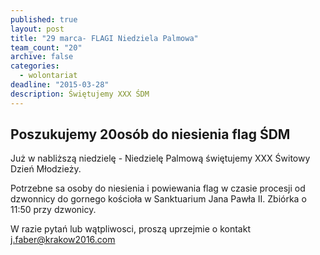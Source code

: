 ```yaml
---
published: true
layout: post
title: "29 marca- FLAGI Niedziela Palmowa"
team_count: "20"
archive: false
categories: 
  - wolontariat
deadline: "2015-03-28"
description: Świętujemy XXX ŚDM
---
```


## Poszukujemy 20osób do niesienia flag ŚDM

Już w nabliższą niedzielę - Niedzielę Palmową świętujemy XXX Świtowy Dzień Młodzieży.

Potrzebne sa osoby do niesienia i powiewania flag w czasie procesji od dzwonnicy do gornego kościoła w Sanktuarium Jana Pawła II.
Zbiórka o 11:50 przy dzwonicy.

W razie pytań lub wątpliwosci, proszą uprzejmie o kontakt j.faber@krakow2016.com
